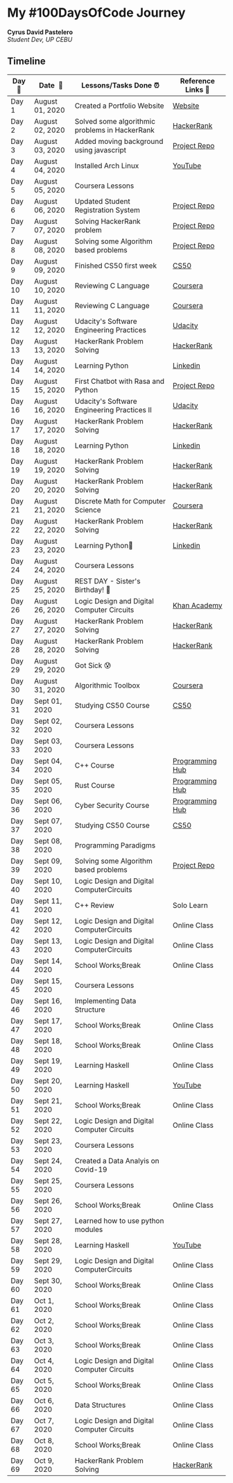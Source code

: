 # My #100DaysOfCode Journey

**Cyrus David Pastelero**  
*Student Dev, UP CEBU* 

## Timeline

|**Day:pushpin:**|**Date &nbsp;:calendar:**|**Lessons/Tasks Done :alarm_clock:**| **Reference Links :link:**|
|------|-----------------|--------------------|---------------------|
|Day 1|August 01, 2020| Created a Portfolio Website | [Website](https://middle-ground.media/)|
|Day 2|August 02, 2020| Solved some algorithmic problems in HackerRank | [HackerRank](https://www.hackerrank.com/challenges/encryption/problem)|
|Day 3|August 03, 2020| Added moving background using javascript | [Project Repo](https://github.com/Cyvid7-Darus10/start-page)|
|Day 4|August 04, 2020| Installed Arch Linux | [YouTube](https://www.youtube.com/watch?v=UiYS8xWFXLY&t=284s)|
|Day 5|August 05, 2020| Coursera Lessons | |
|Day 6|August 06, 2020| Updated Student Registration System | [Project Repo](https://github.com/Cyvid7-Darus10/Student-Registration-System)|
|Day 7|August 07, 2020| Solving HackerRank problem | [Project Repo](https://github.com/Cyvid7-Darus10/Hacker-Rank-Problem-Solving)|
|Day 8|August 08, 2020| Solving some Algorithm based problems | [Project Repo](https://github.com/Cyvid7-Darus10/Algorithms)||
|Day 9|August 09, 2020| Finished CS50 first week| [CS50](https://courses.edx.org/courses/course-v1:HarvardX+CS50+X/course/)|
|Day 10|August 10, 2020| Reviewing C Language| [Coursera](https://www.coursera.org/learn/programming-fundamentals/)|
|Day 11|August 11, 2020| Reviewing C Language| [Coursera](https://www.coursera.org/learn/programming-fundamentals/)|
|Day 12|August 12, 2020| Udacity's Software Engineering Practices | [Udacity](https://classroom.udacity.com/courses/ud090)|
|Day 13|August 13, 2020| HackerRank Problem Solving | [HackerRank](https://www.hackerrank.com/challenges/encryption/problem)|
|Day 14|August 14, 2020| Learning Python | [Linkedin](https://www.linkedin.com/learning/learning-python-2/using-file-system-shell-methods?autoplay=true)|
|Day 15|August 15, 2020| First Chatbot with Rasa and Python | [Project Repo](https://github.com/Cyvid7-Darus10/Time-Zone-Chatbot)|
|Day 16|August 16, 2020| Udacity's Software Engineering Practices II | [Udacity](https://classroom.udacity.com/courses/ud090)|
|Day 17|August 17, 2020| HackerRank Problem Solving | [HackerRank](https://www.hackerrank.com/challenges/ones-and-twos/problem)|
|Day 18|August 18, 2020| Learning Python | [Linkedin](https://www.linkedin.com/learning/learning-python-2/using-file-system-shell-methods?autoplay=true)|
|Day 19|August 19, 2020| HackerRank Problem Solving | [HackerRank](https://www.hackerrank.com/challenges)|
|Day 20|August 20, 2020| HackerRank Problem Solving | [HackerRank](https://www.hackerrank.com/challenges)|
|Day 21|August 21, 2020| Discrete Math for Computer Science | [Coursera](https://www.coursera.org/specializations/discrete-mathematics)|
|Day 22|August 22, 2020| HackerRank Problem Solving | [HackerRank](https://www.hackerrank.com/challenges)|
|Day 23|August 23, 2020| Learning Python:snake: | [Linkedin](https://www.linkedin.com/learning/learning-python-2/using-file-system-shell-methods?autoplay=true)|
|Day 24|August 24, 2020| Coursera Lessons | |
|Day 25|August 25, 2020| REST DAY - Sister's Birthday! :birthday: | |
|Day 26|August 26, 2020| Logic Design and Digital Computer Circuits | [Khan Academy](https://www.khanacademy.org/)|
|Day 27|August 27, 2020| HackerRank Problem Solving | [HackerRank](https://www.hackerrank.com/challenges)|
|Day 28|August 28, 2020| HackerRank Problem Solving | [HackerRank](https://www.hackerrank.com/challenges)|
|Day 29|August 29, 2020| Got Sick :cold_sweat: ||
|Day 30|August 31, 2020| Algorithmic Toolbox | [Coursera](https://www.coursera.org/)|
|Day 31|Sept 01, 2020| Studying CS50 Course | [CS50](https://courses.edx.org/courses/course-v1:HarvardX+CS50+X/course/)|
|Day 32|Sept 02, 2020|Coursera Lessons | |
|Day 33|Sept 03, 2020|Coursera Lessons | |
|Day 34|Sept 04, 2020|C++ Course | [Programming Hub](https://programminghub.io/)|
|Day 35|Sept 05, 2020|Rust Course | [Programming Hub](https://programminghub.io/)|
|Day 36|Sept 06, 2020|Cyber Security Course | [Programming Hub](https://programminghub.io/)|
|Day 37|Sept 07, 2020|Studying CS50 Course | [CS50](https://courses.edx.org/courses/course-v1:HarvardX+CS50+X/course/)|
|Day 38|Sept 08, 2020|Programming Paradigms ||
|Day 39|Sept 09, 2020|Solving some Algorithm based problems | [Project Repo](https://github.com/Cyvid7-Darus10/Algorithms)|
|Day 40|Sept 10, 2020|Logic Design and Digital ComputerCircuits ||
|Day 41|Sept 11, 2020|C++ Review |Solo Learn|
|Day 42|Sept 12, 2020|Logic Design and Digital ComputerCircuits |Online Class|
|Day 43|Sept 13, 2020|Logic Design and Digital ComputerCircuits |Online Class|
|Day 44|Sept 14, 2020|School Works;Break|Online Class| 
|Day 45|Sept 15, 2020|Coursera Lessons | |
|Day 46|Sept 16, 2020|Implementing Data Structure | |
|Day 47|Sept 17, 2020|School Works;Break|Online Class| 
|Day 48|Sept 18, 2020|School Works;Break|Online Class| 
|Day 49|Sept 19, 2020|Learning Haskell|Online Class| 
|Day 50|Sept 20, 2020|Learning Haskell| [YouTube](https://www.youtube.com/watch?v=02_H3LjqMr8)|
|Day 51|Sept 21, 2020|School Works;Break|Online Class| 
|Day 52|Sept 22, 2020|Logic Design and Digital Computer Circuits |Online Class|
|Day 53|Sept 23, 2020|Coursera Lessons | |
|Day 54|Sept 24, 2020|Created a Data Analyis on Covid-19  | |
|Day 55|Sept 25, 2020|Coursera Lessons | |
|Day 56|Sept 26, 2020|School Works;Break|Online Class| 
|Day 57|Sept 27, 2020|Learned how to use python modules||
|Day 58|Sept 28, 2020|Learning Haskell| [YouTube](https://www.youtube.com/watch?v=02_H3LjqMr8)|
|Day 59|Sept 29, 2020|Logic Design and Digital ComputerCircuits |Online Class|
|Day 60|Sept 30, 2020|School Works;Break|Online Class|
|Day 61|Oct 1, 2020|School Works;Break|Online Class| 
|Day 62|Oct 2, 2020|School Works;Break|Online Class| 
|Day 63|Oct 3, 2020|School Works;Break|Online Class| 
|Day 64|Oct 4, 2020|Logic Design and Digital Computer Circuits |Online Class|
|Day 65|Oct 5, 2020|School Works;Break|Online Class| 
|Day 66|Oct 6, 2020|Data Structures|Online Class| 
|Day 67|Oct 7, 2020|Logic Design and Digital Computer Circuits |Online Class|
|Day 68|Oct 8, 2020|School Works;Break|Online Class| 
|Day 69|Oct 9, 2020| HackerRank Problem Solving | [HackerRank](https://www.hackerrank.com/challenges)|
